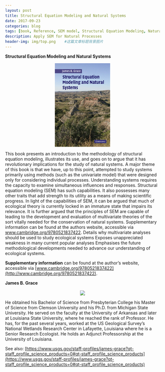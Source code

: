 ```yaml
---
layout: post
title: Structural Equation Modeling and Natural Systems
date: 2017-09-23
categories: blog
tags: [book, Reference, SEM model, Structural Equation Modeling, Natural Systems]
description: Apply SEM for Natural Processes
header-img: img/top.png    #这篇文章标题背景图片
---
```


**Structural Equation Modeling and Natural Systems**

<center>
    <p><img src="/img/9780521546539.jpg" align="center"></p>
</center>

This book presents an introduction to the methodology of structural equation modeling, illustrates its use, and goes on to argue that it has revolutionary implications for the study of natural systems. A major theme of this book is that we have, up to this point, attempted to study systems primarily using methods (such as the univariate model) that were designed only for considering individual processes. Understanding systems requires the capacity to examine simultaneous influences and responses. Structural equation modeling (SEM) has such capabilities. It also possesses many other traits that add strength to its utility as a means of making scientific progress. In light of the capabilities of SEM, it can be argued that much of ecological theory is currently locked in an immature state that impairs its relevance. It is further argued that the principles of SEM are capable of leading to the development and evaluation of multivariate theories of the sort vitally needed for the conservation of natural systems. Supplementary information can be found at the authors website, accessible via www.cambridge.org/9780521837422. Details why multivariate analyses should be used to study ecological systems Exposes unappreciated weakness in many current popular analyses Emphasises the future methodological developments needed to advance our understanding of ecological systems.

**Supplementary information** can be found at the author’s website, accessible via [www.cambridge.org/9780521837422](http://www.cambridge.org/9780521837422).

**James B. Grace** 
<center>
    <p><img src="https://prd-wret.s3-us-west-2.amazonaws.com/assets/palladium/production/s3fs-public/styles/content_grid/public/thumbnails/image/gen39968jim_portrait_033_cropped_small.jpg" align="center"></p>
</center>
He obtained his Bachelor of Science from Presbyterian College his Master of Science from Clemson University and his Ph.D. from Michigan State University. He served on the faculty at the University of Arkansas and later at Louisiana State University, where he reached the rank of Professor. He has, for the past several years, worked at the US Geological Survey’s National Wetlands Research Center in Lafayette, Louisiana where he is a Senior Research Ecologist. He holds an Adjunct Professorship at the University of Louisiana.

See also: [https://www.usgs.gov/staff-profiles/james-grace?qt-staff_profile_science_products=0#qt-staff_profile_science_products](https://www.usgs.gov/staff-profiles/james-grace?qt-staff_profile_science_products=0#qt-staff_profile_science_products)